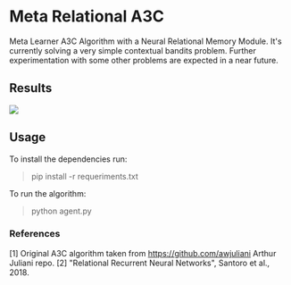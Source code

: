 # Meta Relational A3C
Meta Learner A3C Algorithm with a Neural Relational Memory Module. It's currently solving a very simple contextual bandits problem. Further experimentation with some other problems are expected in a near future.

## Results
<image src='./frames/image1320.gif'>

## Usage

To install the dependencies run:

> pip install -r requeriments.txt 

To run the algorithm:

> python agent.py

### References

[1] Original A3C algorithm taken from https://github.com/awjuliani Arthur Juliani repo.
[2] "Relational Recurrent Neural Networks", Santoro et al., 2018.
